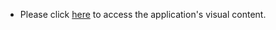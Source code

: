 - Please click [here](https://drive.google.com/drive/folders/1ozMW8B94JIR7P3-cXwqt6WkEWIPUNnO4?usp=drive_link) to access the application's visual content.
